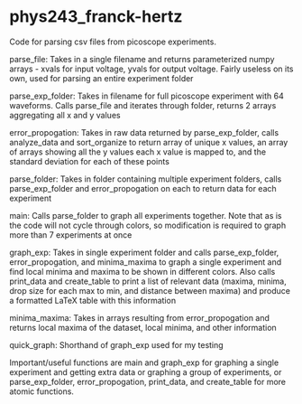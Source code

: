 # phys243_franck-hertz
Code for parsing csv files from picoscope experiments.

parse_file: Takes in a single filename and returns parameterized numpy arrays - xvals for input voltage, yvals for output voltage. Fairly useless on its own, used for parsing an entire experiment folder

parse_exp_folder: Takes in filename for full picoscope experiment with 64 waveforms. Calls parse_file and iterates through folder, returns 2 arrays aggregating all x and y values

error_propogation: Takes in raw data returned by parse_exp_folder, calls analyze_data and sort_organize to return array of unique x values, an array of arrays showing all the y values each x value is mapped to, and the standard deviation for each of these points

parse_folder: Takes in folder containing multiple experiment folders, calls parse_exp_folder and error_propogation on each to return data for each experiment

main: Calls parse_folder to graph all experiments together. Note that as is the code will not cycle through colors, so modification is required to graph more than 7 experiments at once

graph_exp: Takes in single experiment folder and calls parse_exp_folder, error_propogation, and minima_maxima to graph a single experiment and find local minima and maxima to be shown in different colors. Also calls print_data and create_table to print a list of relevant data (maxima, minima, drop size for each max to min, and distance between maxima) and produce a formatted LaTeX table with this information

minima_maxima: Takes in arrays resulting from error_propogation and returns local maxima of the dataset, local minima, and other information

quick_graph: Shorthand of graph_exp used for my testing

Important/useful functions are main and graph_exp for graphing a single experiment and getting extra data or graphing a group of experiments, or parse_exp_folder, error_propogation, print_data, and create_table for more atomic functions.

